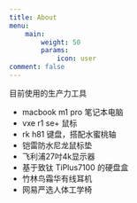 ```yaml
---
title: About
menu:
    main: 
        weight: 50
        params:
            icon: user
comment: false
---
```


目前使用的生产力工具

- macbook m1 pro 笔记本电脑
- vxe r1 se+ 鼠标
- rk h81 键盘，搭配水蜜桃轴
- 铠雷防水尼龙鼠标垫
- 飞利浦27吋4k显示器
- 基于致钛 TiPlus7100 的硬盘盒
- 竹林鸟霜华有线耳机
- 网易严选人体工学椅
